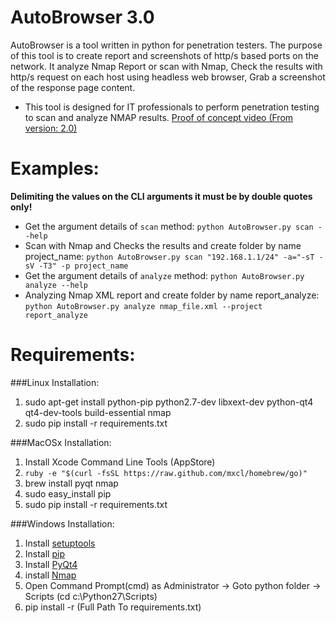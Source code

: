 AutoBrowser 3.0
===========
AutoBrowser is a tool written in python for penetration testers.
The purpose of this tool is to create report and screenshots of http/s based ports on the network.
It analyze Nmap Report or scan with Nmap,
Check the results with http/s request on each host using headless web browser,
Grab a screenshot of the response page content.
* This tool is designed for IT professionals to perform penetration testing to scan and analyze NMAP results.
[Proof of concept video (From version: 2.0)](https://www.youtube.com/watch?v=iiexvh3KLvE&feature=youtu.be)

Examples:
===============
**Delimiting the values on the CLI arguments it must be by double quotes only!**
* Get the argument details of `scan` method:
`python AutoBrowser.py scan --help`
* Scan with Nmap and Checks the results and create folder by name project_name:
`python AutoBrowser.py scan "192.168.1.1/24" -a="-sT -sV -T3" -p project_name`
* Get the argument details of `analyze` method:
`python AutoBrowser.py analyze --help`
* Analyzing Nmap XML report and create folder by name report_analyze:
`python AutoBrowser.py analyze nmap_file.xml --project report_analyze`

Requirements:
===============
###Linux Installation:
1. sudo apt-get install python-pip python2.7-dev libxext-dev python-qt4 qt4-dev-tools build-essential nmap
2. sudo pip install -r requirements.txt

###MacOSx Installation:
1. Install Xcode Command Line Tools (AppStore)
2. `ruby -e "$(curl -fsSL https://raw.github.com/mxcl/homebrew/go)"`
3. brew install pyqt nmap
4. sudo easy_install pip
5. sudo pip install -r requirements.txt

###Windows Installation:
1. Install [setuptools](http://www.lfd.uci.edu/~gohlke/pythonlibs/#setuptools)
2. Install [pip](http://www.lfd.uci.edu/~gohlke/pythonlibs/#pip)
3. Install [PyQt4](http://www.lfd.uci.edu/~gohlke/pythonlibs/#pyqt)
4. install [Nmap](http://nmap.org/download.html)
4. Open Command Prompt(cmd) as Administrator -> Goto python folder -> Scripts (cd c:\Python27\Scripts)
5. pip install -r (Full Path To requirements.txt)

